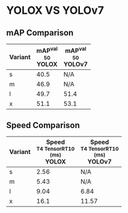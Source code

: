---
---
# YOLOX VS YOLOv7

## mAP Comparison

| **Variant** | <center><span style='width: 400px;'>**mAP<sup>val<br>50**<br>**YOLOX**</span></center> | <center><span style='width: 400px;'>**mAP<sup>val<br>50**<br>**YOLOv7**</span></center> |
|----|----------------------------------|------------------------------------|
| s | 40.5 | N/A |
| m | 46.9 | N/A |
| l | 49.7 | 51.4 |
| x | 51.1 | 53.1 |

## Speed Comparison

| **Variant** | <center><span style='width: 200px;'>**Speed**<br><sup>T4 TensorRT10<br>(ms)</sup><br>**YOLOX**</span></center> | <center><span style='width: 200px;'>**Speed**<br><sup>T4 TensorRT10<br>(ms)</sup><br>**YOLOv7**</span></center> |
|---------|-----------------------|-----------------------|
| s | 2.56 | N/A |
| m | 5.43 | N/A |
| l | 9.04 | 6.84 |
| x | 16.1 | 11.57 |
